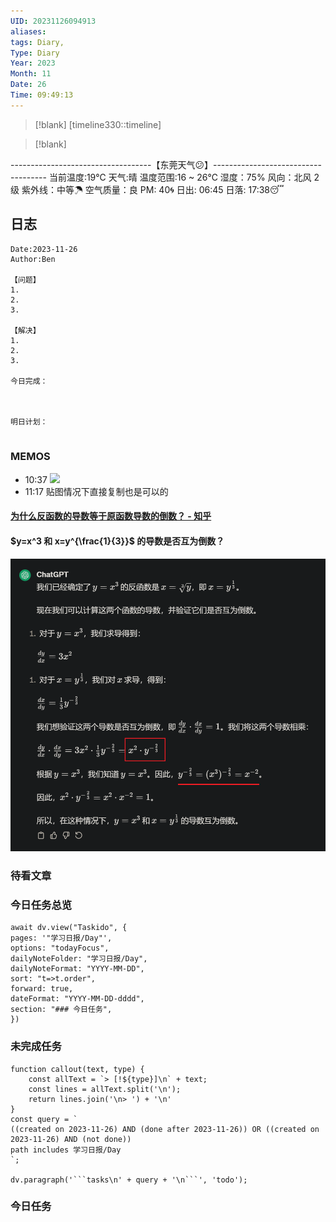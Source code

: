 ```yaml
---
UID: 20231126094913
aliases: 
tags: Diary,
Type: Diary
Year: 2023
Month: 11
Date: 26
Time: 09:49:13
---
```

> [!blank] 
> [timeline330::timeline]

>[!blank]
> 
-----------------------------------【东莞天气😕】------------------------------------
当前温度:19℃
天气:晴
温度范围:16 ~ 26℃
湿度：75%
风向：北风 2级
紫外线：中等☂
空气质量：良 PM: 40🌀
日出: 06:45 日落: 17:38😴

## 日志

```
Date:2023-11-26
Author:Ben

【问题】
1.
2.
3.

【解决】
1.
2.
3.

今日完成：



明日计划：


```

### MEMOS
- 10:37 ![](Pasted%20Image%2020231126103732.png)
- 11:17 贴图情况下直接复制也是可以的

#### [为什么反函数的导数等于原函数导数的倒数？ - 知乎](https://www.zhihu.com/question/308529121)

#### $y=x^3 和 x=y^{\frac{1}{3}}$ 的导数是否互为倒数？

![](asset/Pasted%20image%2020231126095110.png)

### 待看文章



### 今日任务总览

```dataviewjs
await dv.view("Taskido", {
pages: '"学习日报/Day"',
options: "todayFocus",
dailyNoteFolder: "学习日报/Day",
dailyNoteFormat: "YYYY-MM-DD",
sort: "t=>t.order",
forward: true,
dateFormat: "YYYY-MM-DD-dddd",
section: "### 今日任务",
})
```

### 未完成任务

```dataviewjs
function callout(text, type) {
    const allText = `> [!${type}]\n` + text;
    const lines = allText.split('\n');
    return lines.join('\n> ') + '\n'
}
const query = `
((created on 2023-11-26) AND (done after 2023-11-26)) OR ((created on 2023-11-26) AND (not done))
path includes 学习日报/Day
`;

dv.paragraph('```tasks\n' + query + '\n```', 'todo');
```


### 今日任务
